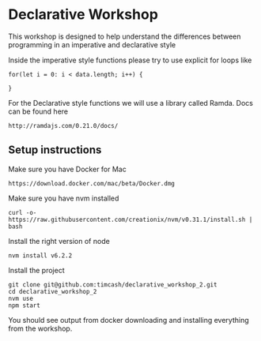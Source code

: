 # Declarative Workshop

This workshop is designed to help understand the differences between programming in an imperative and declarative style

Inside the imperative style functions please try to use explicit for loops like

```
for(let i = 0: i < data.length; i++) {

}
```
For the Declarative style functions we will use a library called Ramda. Docs can be found here
```
http://ramdajs.com/0.21.0/docs/
```

## Setup instructions
Make sure you have Docker for Mac
```
https://download.docker.com/mac/beta/Docker.dmg
```
Make sure you have nvm installed
```
curl -o- https://raw.githubusercontent.com/creationix/nvm/v0.31.1/install.sh | bash
```
Install the right version of node
```
nvm install v6.2.2
```
Install the project
```
git clone git@github.com:timcash/declarative_workshop_2.git
cd declarative_workshop_2
nvm use
npm start
```

You should see output from docker downloading and installing everything from the workshop.
